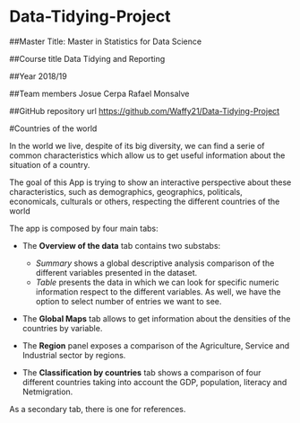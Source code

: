 # Data-Tidying-Project

##Master Title:
Master in Statistics for Data Science

##Course title
Data Tidying and Reporting

##Year
2018/19

##Team members
Josue Cerpa
Rafael Monsalve

##GitHub repository url
https://github.com/Waffy21/Data-Tidying-Project

#Countries of the world

In the world we live, despite of its big diversity, we can find a serie of common characteristics which allow us to get useful information about the situation of a country.

The goal of this App is trying to show an interactive perspective about these characteristics, such as demographics, geographics, politicals, economicals, culturals or others, respecting the different countries of the world

The app is composed by four main tabs:

* The **Overview of the data** tab contains two substabs:

    + *Summary* shows a global descriptive analysis comparison of the different variables presented in the dataset.
    + *Table* presents the data in which we can look for specific numeric information respect to the different variables. As well, we have the option to select number of entries we want to see. 

* The **Global Maps** tab allows to get information about the densities of the countries by variable.

* The **Region** panel exposes a comparison of the Agriculture, Service and Industrial sector  by regions. 

* The **Classification by countries** tab shows a comparison of four different countries taking into account the GDP, population, literacy and Netmigration. 

As a secondary tab, there is one for references.
